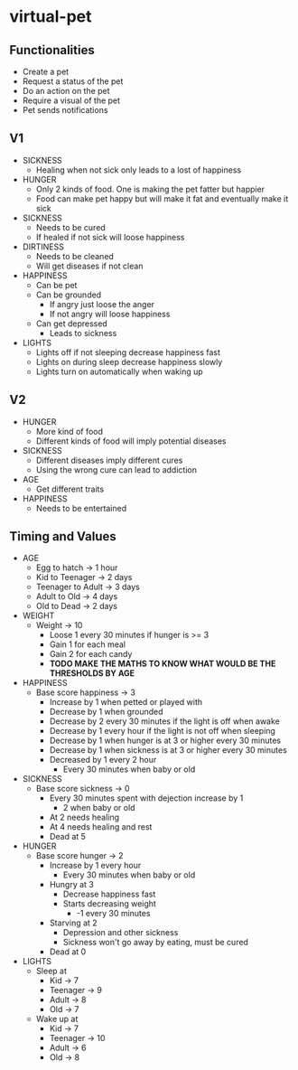 # virtual-pet

## Functionalities

* Create a pet
* Request a status of the pet
* Do an action on the pet
* Require a visual of the pet
* Pet sends notifications

## V1

* SICKNESS
    * Healing when not sick only leads to a lost of happiness
* HUNGER
    * Only 2 kinds of food. One is making the pet fatter but happier
    * Food can make pet happy but will make it fat and eventually make it sick
* SICKNESS
    * Needs to be cured
    * If healed if not sick will loose happiness
* DIRTINESS
    * Needs to be cleaned
    * Will get diseases if not clean 
* HAPPINESS
    * Can be pet
    * Can be grounded
        * If angry just loose the anger
        * If not angry will loose happiness
    * Can get depressed
        * Leads to sickness
* LIGHTS
    * Lights off if not sleeping decrease happiness fast
    * Lights on during sleep decrease happiness slowly
    * Lights turn on automatically when waking up

## V2

* HUNGER
    * More kind of food
    * Different kinds of food will imply potential diseases
* SICKNESS
    * Different diseases imply different cures
    * Using the wrong cure can lead to addiction
* AGE
    * Get different traits
* HAPPINESS
    * Needs to be entertained

## Timing and Values

* AGE
    * Egg to hatch            ->       1 hour
    * Kid to Teenager         ->       2 days 
    * Teenager to Adult       ->       3 days
    * Adult to Old            ->       4 days
    * Old to Dead             ->       2 days
* WEIGHT
    * Weight                  ->       10
        * Loose 1 every 30 minutes if hunger is >= 3
        * Gain 1 for each meal
        * Gain 2 for each candy
        * __TODO MAKE THE MATHS TO KNOW WHAT WOULD BE THE THRESHOLDS BY AGE__
* HAPPINESS
    * Base score happiness    ->       3
        * Increase by 1 when petted or played with
        * Decrease by 1 when grounded
        * Decrease by 2 every 30 minutes if the light is off when awake
        * Decrease by 1 every hour if the light is not off when sleeping
        * Decrease by 1 when hunger is at 3 or higher every 30 minutes
        * Decrease by 1 when sickness is at 3 or higher every 30 minutes
        * Decreased by 1 every 2 hour
            * Every 30 minutes when baby or old
* SICKNESS
    * Base score sickness     ->       0
        * Every 30 minutes spent with dejection increase by 1 
            * 2 when baby or old
        * At 2 needs healing
        * At 4 needs healing and rest
        * Dead at 5
* HUNGER
    * Base score hunger       ->       2
        * Increase by 1 every hour
            * Every 30 minutes when baby or old
        * Hungry at 3
            * Decrease happiness fast  
            * Starts decreasing weight
                * -1 every 30 minutes
        * Starving at 2
            * Depression and other sickness
            * Sickness won't go away by eating, must be cured
        * Dead at 0
* LIGHTS
    * Sleep at
        * Kid                 ->      7
        * Teenager            ->      9 
        * Adult               ->      8
        * Old                 ->      7
    * Wake up at
        * Kid                 ->      7
        * Teenager            ->      10
        * Adult               ->      6
        * Old                 ->      8

